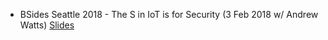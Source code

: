 - BSides Seattle 2018 - The S in IoT is for Security (3 Feb 2018 w/ Andrew Watts) [Slides](https://github.com/ShawnCorey/PresentationSlides/raw/master/The%20S%20in%20IoT%20is%20for%20Security.pdf)
